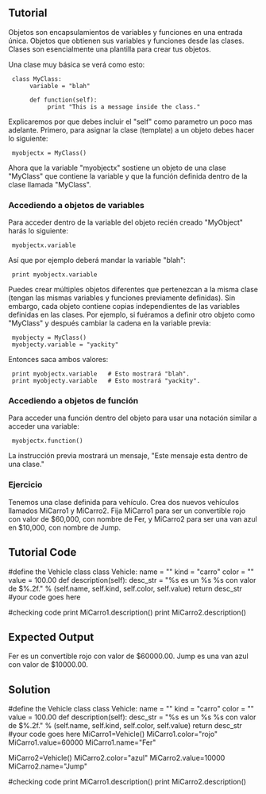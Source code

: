 Tutorial
--------

Objetos son encapsulamientos de variables y funciones en una entrada única. Objetos que obtienen sus variables y funciones desde las clases. Clases son esencialmente una plantilla para crear tus objetos.

Una clase muy básica se verá como esto:

     class MyClass:
          variable = "blah"

          def function(self):
               print "This is a message inside the class."

Explicaremos por que debes incluir el "self" como parametro un poco mas adelante.  Primero, para asignar la clase (template) a un objeto debes hacer lo siguiente:

     myobjectx = MyClass()

Ahora que la variable "myobjectx" sostiene un objeto de una clase "MyClass" que contiene la variable y que la función definida dentro de la clase llamada "MyClass".

### Accediendo a objetos de variables

Para acceder dentro de la variable del objeto recién creado "MyObject" harás lo siguiente:

     myobjectx.variable

Así que por ejemplo deberá mandar la variable "blah":

     print myobjectx.variable

Puedes crear múltiples objetos diferentes que pertenezcan a la misma clase (tengan las mismas variables y funciones previamente definidas). Sin embargo, cada objeto contiene copias independientes de las variables definidas en las clases. Por ejemplo, si fuéramos a definir otro objeto como "MyClass" y después cambiar la cadena en la variable previa:

     myobjecty = MyClass()
     myobjecty.variable = "yackity"

Entonces saca ambos valores:
     
     print myobjectx.variable   # Esto mostrará "blah".
     print myobjecty.variable   # Esto mostrará "yackity".

### Accediendo a objetos de función

Para acceder una función dentro del objeto para usar una notación similar a acceder una variable:

     myobjectx.function()

La instrucción previa mostrará un mensaje, "Este mensaje esta dentro de una clase."



### Ejercicio

Tenemos una clase definida para vehículo. Crea dos nuevos vehículos llamados MiCarro1 y MiCarro2. Fija MiCarro1 para ser un convertible rojo con valor de $60,000, con nombre de Fer, y MiCarro2 para ser una van azul en $10,000, con nombre de Jump.

Tutorial Code
-------------

#define the Vehicle class
class Vehicle:
    name = ""
    kind = "carro"
    color = ""
    value = 100.00
    def description(self):
        desc_str = "%s es un %s %s con valor de $%.2f." % (self.name, self.kind, self.color, self.value)
        return desc_str
#your code goes here

#checking code
print MiCarro1.description()
print MiCarro2.description()

Expected Output
---------------

Fer es un convertible rojo con valor de $60000.00.
Jump es una van azul con valor de $10000.00.

Solution
--------

#define the Vehicle class
class Vehicle:
    name = ""
    kind = "carro"
    color = ""
    value = 100.00
    def description(self):
        desc_str = "%s es un %s %s con valor de $%.2f." % (self.name, self.kind, self.color, self.value)
        return desc_str
#your code goes here
MiCarro1=Vehicle()
MiCarro1.color="rojo"
MiCarro1.value=60000
MiCarro1.name="Fer"

MiCarro2=Vehicle()
MiCarro2.color="azul"
MiCarro2.value=10000
MiCarro2.name="Jump"

#checking code
print MiCarro1.description()
print MiCarro2.description()
